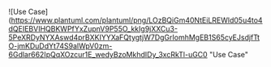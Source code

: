 ![Use Case](https://www.plantuml.com/plantuml/png/LOzBQiGm40NtEiLREWld05u4to4dQEIEBVIHQBKWPfYxZupnV9P55O_kkIg9jXXCu3-5PeXRDyNYXAswd4prBXKIYYXaFQtygtjW7DgGrIomhMgEB1S65cyEJsdjfTtO-jmKDuDdYt74S9alWpV0zm-6Gdlar662IpQqXOzcur1E_wedyBzoMkhdIDy_3xcRkTl-uGC0 "Use Case"